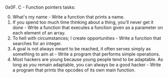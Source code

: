 0x0F. C - Function pointers tasks:

0. What's my name - Write a function that prints a name.
1. If you spend too much time thinking about a thing, you'll never get it done - Write a function that executes a function given as a parameter on each element of an array.
2. To hell with circumstances; I create opportunities - Write a function that searches for an integer.
3. A goal is not always meant to be reached, it often serves simply as something to aim at - Write a program that performs simple operations.
4. Most hackers are young because young people tend to be adaptable. As long as you remain adaptable, you can always be a good hacker - Write a program that prints the opcodes of its own main function.
